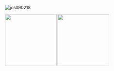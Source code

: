 <p align="left"> <img src="https://komarev.com/ghpvc/?username=jcs090218" alt="jcs090218" /> </p>

<a href="https://github.com/jcs090218">
  <img align="left" height="170px" src="https://github-readme-stats.vercel.app/api?username=jcs090218&show_icons=true&theme=dracula" />
</a>
<a href="https://github.com/jcs090218">
  <img align="left" height="170px" src="https://github-readme-stats.vercel.app/api/top-langs/?username=jcs090218&layout=compact&show_icons=true&theme=dracula" />
</a>
